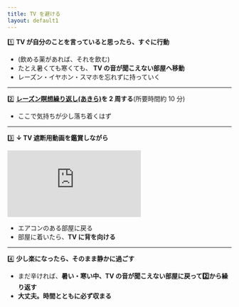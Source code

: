```yaml
---
title: TV を避ける
layout: default1
---
```

1️⃣ **TV が自分のことを言っていると思ったら、すぐに行動**

* (飲める薬があれば、それを飲む)
* たとえ暑くても寒くても、
  **TV の音が聞こえない部屋へ移動**
* レーズン・イヤホン・スマホを忘れずに持っていく

---

2️⃣ **[レーズン瞑想繰り返し(あきら)](https://drive.google.com/file/d/1jkf0O5cDtmI8oqrsiaE-7ur0YKvS751l/view?usp=drive_link)を 2 周する**(所要時間約 10 分)

* ここで気持ちが少し落ち着くはず

---

3️⃣ **↓ TV 遮断用動画を鑑賞しながら**
<div class="video-container">
  <iframe src="https://www.youtube.com/embed/rtowxMqfUu8" frameborder="0" allowfullscreen></iframe>
</div>

* エアコンのある部屋に戻る
* 部屋に着いたら、**TV に背を向ける**

---

4️⃣ **少し楽になったら、そのまま静かに過ごす**

* まだ辛ければ、**暑い・寒い中、TV の音が聞こえない部屋に戻って2️⃣から繰り返す**
* **大丈夫。時間とともに必ず収まる**
